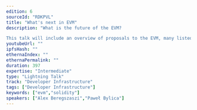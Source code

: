 ```yaml
---
edition: 6
sourceId: "RDKPVL"
title: "What's next in EVM"
description: "What is the future of the EVM?

This talk will include an overview of proposals to the EVM, many listed and some detailed. It will try to explain the likely hood of adopting them and what needs to be done to make sure they get adopted."
youtubeUrl: ""
ipfsHash: ""
ethernaIndex: ""
ethernaPermalink: ""
duration: 397
expertise: "Intermediate"
type: "Lightning Talk"
track: "Developer Infrastructure"
tags: ["Developer Infrastructure"]
keywords: ["evm","solidity"]
speakers: ["Alex Beregszaszi","Paweł Bylica"]
---
```

